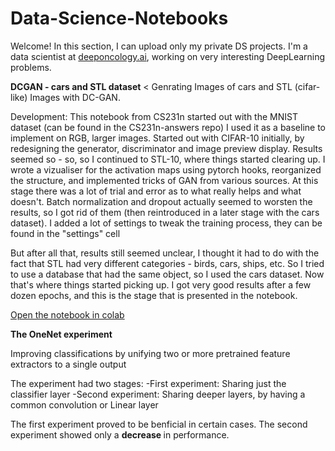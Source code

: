 # Data-Science-Notebooks

Welcome!
In this section, I can upload only my private DS projects.
I'm a data scientist at <a href='https://www.deeponcology.ai/'>deeponcology.ai</a>, working on very interesting DeepLearning problems.

<b>DCGAN - cars and STL dataset</b>
<
Genrating Images of cars and STL (cifar-like) Images with DC-GAN.

Development:
This notebook from CS231n started out with the MNIST dataset (can be found in the CS231n-answers repo)
I used it as a baseline to implement on RGB, larger images.
Started out with CIFAR-10 initially, by redesigning the generator, discriminator and image preview display.
Results seemed so - so, so I continued to STL-10, where things started clearing up.
I wrote a vizualiser for the activation maps using pytorch hooks, reorganized the structure, and implemented tricks of GAN from various sources.
At this stage there was a lot of trial and error as to what really helps and what doesn't. Batch normalization and dropout actually seemed to worsten the results, so I got rid of them (then reintroduced in a later stage with the cars dataset). I added a lot of settings to tweak the training process, they can be found in the "settings" cell

But after all that, results still seemed unclear, I thought it had to do with the fact that STL had very different categories - birds, cars, ships, etc. 
So I tried to use a database that had the same object, so I used the cars dataset. Now that's where things started picking up. I got very good results after a few dozen epochs, and this is the stage that is presented in the notebook.

<a href='https://colab.research.google.com/github/PyxAI/Data-Science-Notebooks/blob/master/DCGAN_out.ipynb'> Open the notebook in colab </a>


<b>The OneNet experiment</b>

Improving classifications by unifying two or more pretrained feature extractors to a single output

The experiment had two stages:
  -First experiment: Sharing just the classifier layer
  -Second experiment: Sharing deeper layers, by having a common convolution or Linear layer
 
The first experiment proved to be benficial in certain cases.
The second experiment showed only a <b> decrease </b> in performance.
